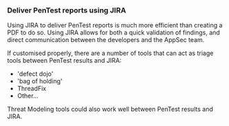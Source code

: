 ### Deliver PenTest reports using JIRA

Using JIRA to deliver PenTest reports is much more efficient than creating a PDF to do so.  Using JIRA allows for both a quick validation of findings, and direct communication between the developers and the AppSec team. 

If customised properly, there are a number of tools that can act as triage tools between PenTest results and JIRA:

  * 'defect dojo'
  * 'bag of holding'
  * ThreadFix
  * Other...

Threat Modeling tools could also work well between PenTest results and JIRA. 
